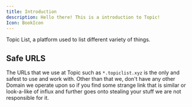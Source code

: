 ```yaml
---
title: Introduction
description: Hello there! This is a introduction to Topic!
Icon: BookIcon
---
```



Topic List, a platform used to list different variety of things.

## Safe URLS

The URLs that we use at Topic such as `*.topiclist.xyz` is the only and safest to use and work with. Other than that we, don't have any other Domain we operate upon so if you find some strange link that is similar or look-a-like of influx and further goes onto stealing your stuff we are not responsible for it. 


